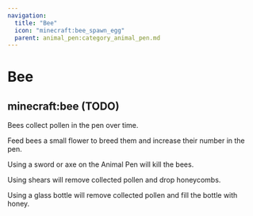 ```yaml
---
navigation:
  title: "Bee"
  icon: "minecraft:bee_spawn_egg"
  parent: animal_pen:category_animal_pen.md
---
```


# Bee

## minecraft:bee (TODO)

<GameScene zoom={4}>
  <Entity id="minecraft:bee" />
</GameScene>

Bees collect pollen in the pen over time.

<ItemImage id="minecraft:poppy" />

Feed bees a small flower to breed them and increase their number in the pen.

<ItemImage id="minecraft:diamond_sword" />

Using a sword or axe on the Animal Pen will kill the bees.

<ItemImage id="minecraft:shears" />

Using shears will remove collected pollen and drop honeycombs.

<ItemImage id="minecraft:glass_bottle" />

Using a glass bottle will remove collected pollen and fill the bottle with honey.

